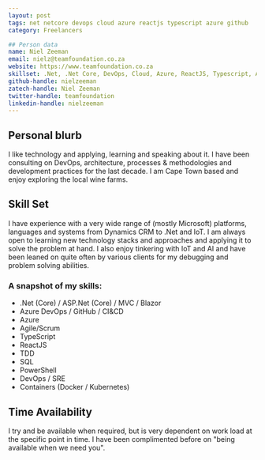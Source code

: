 ```yaml
---
layout: post
tags: net netcore devops cloud azure reactjs typescript azure github
category: Freelancers

## Person data
name: Niel Zeeman
email: nielz@teamfoundation.co.za
website: https://www.teamfoundation.co.za
skillset: .Net, .Net Core, DevOps, Cloud, Azure, ReactJS, Typescript, Azure DevOps, GitHub
github-handle: nielzeeman
zatech-handle: Niel Zeeman
twitter-handle: teamfoundation
linkedin-handle: nielzeeman
---
```


## Personal blurb
I like technology and applying, learning and speaking about it. I have been consulting on DevOps, architecture, processes & methodologies and development practices for the last decade. I am Cape Town based and enjoy exploring the local wine farms.

## Skill Set
I have experience with a very wide range of (mostly Microsoft) platforms, languages and systems from Dynamics CRM to .Net and IoT. I am always open to learning new technology stacks and approaches and applying it to solve the problem at hand. I also enjoy tinkering with IoT and AI and have been leaned on quite often by various clients for my debugging and problem solving abilities.

### A snapshot of my skills:
- .Net (Core) / ASP.Net (Core) / MVC / Blazor
- Azure DevOps / GitHub / CI&CD
- Azure
- Agile/Scrum
- TypeScript
- ReactJS
- TDD
- SQL
- PowerShell
- DevOps / SRE
- Containers (Docker / Kubernetes)

## Time Availability
I try and be available when required, but is very dependent on work load at the specific point in time.  I have been complimented before on "being available when we need you".
